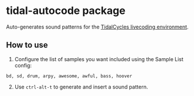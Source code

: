 # tidal-autocode package

Auto-generates sound patterns for the
[TidalCycles livecoding environment](http://tidalcycles.org).

## How to use

1. Configure the list of samples you want included using the Sample List config:

`bd, sd, drum, arpy, awesome, awful, bass, hoover`

2. Use `ctrl-alt-t` to generate and insert a sound pattern.
